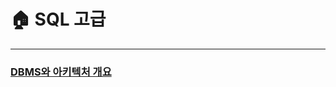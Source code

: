 # 🏠 SQL 고급

---

### [DBMS와 아키텍처 개요](https://intelligent-gorilla-60c.notion.site/DBMS-190de2df4e0680359cd8c976aace74c4)